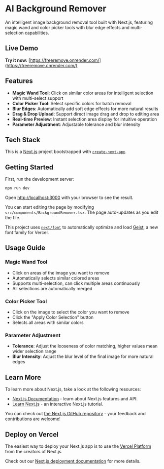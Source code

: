 # AI Background Remover

An intelligent image background removal tool built with Next.js, featuring magic wand and color picker tools with blur edge effects and multi-selection capabilities.

## Live Demo

**Try it now:** [https://freeremove.onrender.com/](https://freeremove.onrender.com/)

## Features

- **Magic Wand Tool**: Click on similar color areas for intelligent selection with multi-select support
- **Color Picker Tool**: Select specific colors for batch removal
- **Blur Edges**: Automatically add soft edge effects for more natural results
- **Drag & Drop Upload**: Support direct image drag and drop to editing area
- **Real-time Preview**: Instant selection area display for intuitive operation
- **Parameter Adjustment**: Adjustable tolerance and blur intensity

## Tech Stack

This is a [Next.js](https://nextjs.org) project bootstrapped with [`create-next-app`](https://nextjs.org/docs/app/api-reference/cli/create-next-app).

## Getting Started

First, run the development server:

```bash
npm run dev
```

Open [http://localhost:3000](http://localhost:3000) with your browser to see the result.

You can start editing the page by modifying `src/components/BackgroundRemover.tsx`. The page auto-updates as you edit the file.

This project uses [`next/font`](https://nextjs.org/docs/app/building-your-application/optimizing/fonts) to automatically optimize and load [Geist](https://vercel.com/font), a new font family for Vercel.

## Usage Guide

### Magic Wand Tool
- Click on areas of the image you want to remove
- Automatically selects similar colored areas
- Supports multi-selection, can click multiple areas continuously
- All selections are automatically merged

### Color Picker Tool
- Click on the image to select the color you want to remove
- Click the "Apply Color Selection" button
- Selects all areas with similar colors

### Parameter Adjustment
- **Tolerance**: Adjust the looseness of color matching, higher values mean wider selection range
- **Blur Intensity**: Adjust the blur level of the final image for more natural edges

## Learn More

To learn more about Next.js, take a look at the following resources:

- [Next.js Documentation](https://nextjs.org/docs) - learn about Next.js features and API.
- [Learn Next.js](https://nextjs.org/learn) - an interactive Next.js tutorial.

You can check out [the Next.js GitHub repository](https://github.com/vercel/next.js) - your feedback and contributions are welcome!

## Deploy on Vercel

The easiest way to deploy your Next.js app is to use the [Vercel Platform](https://vercel.com/new?utm_medium=default-template&filter=next.js&utm_source=create-next-app&utm_campaign=create-next-app-readme) from the creators of Next.js.

Check out our [Next.js deployment documentation](https://nextjs.org/docs/app/building-your-application/deploying) for more details.
